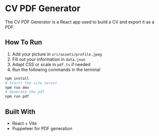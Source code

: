 # CV PDF Generator

The CV PDF Generator is a React app used to build a CV and export it as a PDF.

## How To Run

1. Add your picture in `src/assets/profile.jpeg`
2. Fill out your information in `data.json`
3. Adapt CSS or scale in `pdf.ts` if needed
4. Run the following commands in the terminal

```sh
npm install
# Starts the vite server
npm run dev
# Generate the pdf
npm run pdf
```

## Built With

- React + Vite
- Puppeteer for PDF generation
